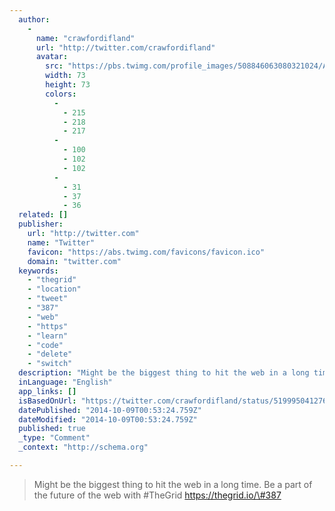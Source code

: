 ```yaml
---
  author: 
    - 
      name: "crawfordifland"
      url: "http://twitter.com/crawfordifland"
      avatar: 
        src: "https://pbs.twimg.com/profile_images/508846063080321024/A4rwv9FQ_bigger.jpeg"
        width: 73
        height: 73
        colors: 
          - 
            - 215
            - 218
            - 217
          - 
            - 100
            - 102
            - 102
          - 
            - 31
            - 37
            - 36
  related: []
  publisher: 
    url: "http://twitter.com"
    name: "Twitter"
    favicon: "https://abs.twimg.com/favicons/favicon.ico"
    domain: "twitter.com"
  keywords: 
    - "thegrid"
    - "location"
    - "tweet"
    - "387"
    - "web"
    - "https"
    - "learn"
    - "code"
    - "delete"
    - "switch"
  description: "Might be the biggest thing to hit the web in a long time. Be a part of the future of the web with #TheGrid https://thegrid.io/#387"
  inLanguage: "English"
  app_links: []
  isBasedOnUrl: "https://twitter.com/crawfordifland/status/519995041276637184"
  datePublished: "2014-10-09T00:53:24.759Z"
  dateModified: "2014-10-09T00:53:24.759Z"
  published: true
  _type: "Comment"
  _context: "http://schema.org"

---
```

> Might be the biggest thing to hit the web in a long time. Be a part of the future of the web with \#TheGrid https://thegrid.io/\#387